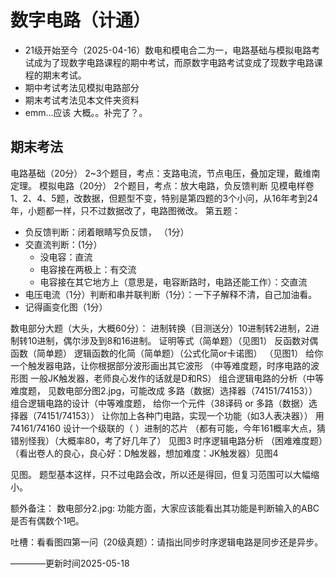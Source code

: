 # 数字电路（计通）
- 21级开始至今（2025-04-16）数电和模电合二为一，电路基础与模拟电路考试成为了现数字电路课程的期中考试，而原数字电路考试变成了现数字电路课程的期末考试。
- 期中考试考法见模拟电路部分
- 期末考试考法见本文件夹资料
- emm...应该 大概。。补完了？。


## 期末考法
电路基础（20分） 2~3个题目，考点：支路电流，节点电压，叠加定理，戴维南定理。
模拟电路（20分） 2个题目，考点：放大电路，负反馈判断
见模电样卷 1、2、4、5题，改数据，但题型不变，特别是第四题的3个小问，从16年考到24年，小题都一样，只不过数据改了，电路图微改。
第五题：
- 负反馈判断：闭着眼睛写负反馈，  （1分）
- 交直流判断：(1分）
    - 没电容：直流  
    - 电容接在两极上：有交流
    - 电容接在其它地方上（意思是，电容断路时，电路还能工作）：交直流
- 电压电流（1分）判断和串并联判断（1分）：一下子解释不清，自己加油看。
- 记得画变化图（1分）


数电部分大题（大头，大概60分）：
进制转换（目测送分）10进制转2进制，2进制转10进制，偶尔涉及到8和16进制。
证明等式（简单题）（见图1）
反函数对偶函数（简单题）
逻辑函数的化简（简单题）（公式化简or卡诺图） （见图1）
给你一个触发器电路，让你根据部分波形画出其它波形 （中等难度题，时序电路的波形图 一般JK触发器，老师良心发作的话就是D和RS）
组合逻辑电路的分析（中等难度题， 见数电部分图2.jpg，可能改成 多路（数据）选择器（74151/74153）） 
组合逻辑电路的设计（中等难度题， 给你一个元件（38译码 or 多路（数据）选择器（74151/74153）） 让你加上各种门电路，实现一个功能（如3人表决器））
用74161/74160 设计一个级联的（   ）进制的芯片 （都有可能，今年161概率大点，猜错别怪我）（大概率80，考了好几年了） 见图3
时序逻辑电路分析 （困难难度题）（看出卷人的良心，良心好：D触发器，想加难度：JK触发器）见图4


见图。
题型基本这样，只不过电路会改，所以还是得回，但复习范围可以大幅缩小。

额外备注：
数电部分2.jpg:
功能方面，大家应该能看出其功能是判断输入的ABC是否有偶数个1吧。

吐槽：看看图四第一问（20级真题）：请指出同步时序逻辑电路是同步还是异步。


————更新时间2025-05-18

